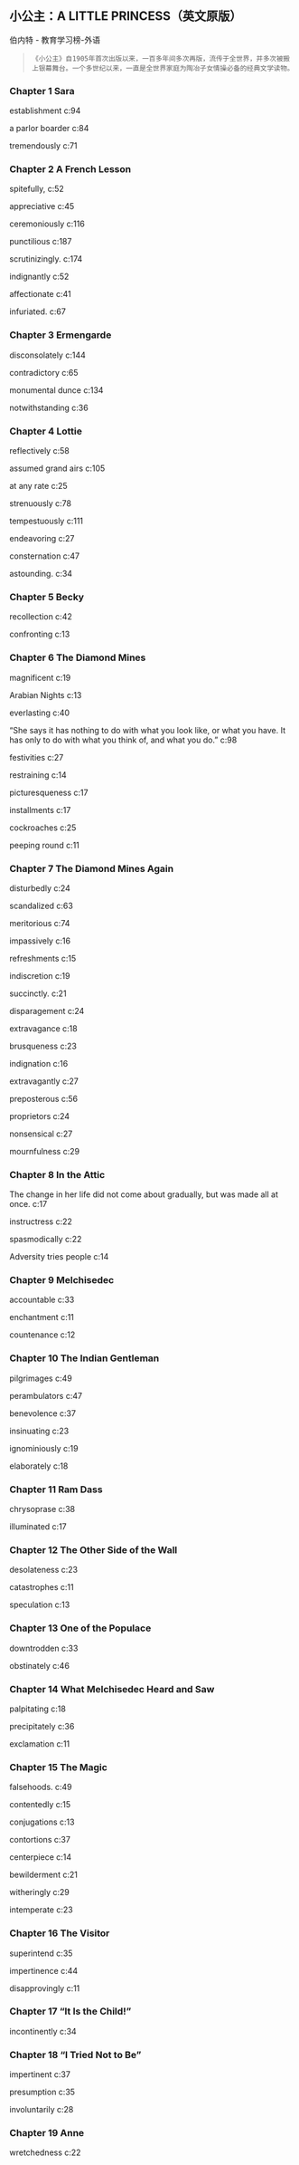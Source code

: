## 小公主：A LITTLE PRINCESS（英文原版）

伯内特  -  教育学习榜-外语

>     《小公主》自1905年首次出版以来，一百多年间多次再版，流传于全世界，并多次被搬上银幕舞台。一个多世纪以来，一直是全世界家庭为陶冶子女情操必备的经典文学读物。

### Chapter 1 Sara

establishment c:94

a parlor boarder c:84

tremendously c:71

### Chapter 2 A French Lesson

spitefully, c:52

appreciative c:45

ceremoniously c:116

punctilious c:187

scrutinizingly. c:174

indignantly c:52

affectionate c:41

infuriated. c:67

### Chapter 3 Ermengarde

disconsolately c:144

contradictory c:65

monumental dunce c:134

notwithstanding c:36

### Chapter 4 Lottie

reflectively c:58

assumed grand airs c:105

at any rate c:25

strenuously c:78

tempestuously c:111

endeavoring c:27

consternation c:47

astounding. c:34

### Chapter 5 Becky

recollection c:42

confronting c:13

### Chapter 6 The Diamond Mines

magnificent c:19

Arabian Nights c:13

everlasting c:40

“She says it has nothing to do with what you look like, or what you have. It has only to do with what you think of, and what you do.” c:98

festivities c:27

restraining c:14

picturesqueness c:17

installments c:17

cockroaches c:25

peeping round c:11

### Chapter 7 The Diamond Mines Again

disturbedly c:24

scandalized c:63

meritorious c:74

impassively c:16

refreshments c:15

indiscretion c:19

succinctly. c:21

disparagement c:24

extravagance c:18

brusqueness c:23

indignation c:16

extravagantly c:27

preposterous c:56

proprietors c:24

nonsensical c:27

mournfulness c:29

### Chapter 8 In the Attic

The change in her life did not come about gradually, but was made all at once. c:17

instructress c:22

spasmodically c:22

Adversity tries people c:14

### Chapter 9 Melchisedec

accountable c:33

enchantment c:11

countenance c:12

### Chapter 10 The Indian Gentleman

pilgrimages c:49

perambulators c:47

benevolence c:37

insinuating c:23

ignominiously c:19

elaborately c:18

### Chapter 11 Ram Dass

chrysoprase c:38

illuminated c:17

### Chapter 12 The Other Side of the Wall

desolateness c:23

catastrophes c:11

speculation c:13

### Chapter 13 One of the Populace

downtrodden c:33

obstinately c:46

### Chapter 14 What Melchisedec Heard and Saw

palpitating c:18

precipitately c:36

exclamation c:11

### Chapter 15 The Magic

falsehoods. c:49

contentedly c:15

conjugations c:13

contortions c:37

centerpiece c:14

bewilderment c:21

witheringly c:29

intemperate c:23

### Chapter 16 The Visitor

superintend c:35

impertinence c:44

disapprovingly c:11

### Chapter 17 “It Is the Child!”

incontinently c:34

### Chapter 18 “I Tried Not to Be”

impertinent c:37

presumption c:35

involuntarily c:28

### Chapter 19 Anne

wretchedness c:22
